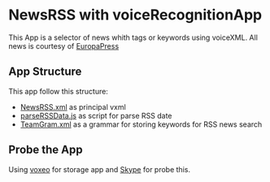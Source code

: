 # NewsRSS with voiceRecognitionApp
This App is a selector of news whith tags or keywords using voiceXML.
All news is courtesy of [EuropaPress](http://www.europapress.es)

## App Structure
This app follow this structure:
 - [NewsRSS.xml]() as principal vxml
 - [parseRSSData.js]() as script for parse RSS date
 - [TeamGram.xml]() as a grammar for storing keywords for RSS news search

## Probe the App
Using [voxeo](https://evolution.voxeo.com) for storage app and [Skype](http://skype:+990009369990065402?call) for probe this.
